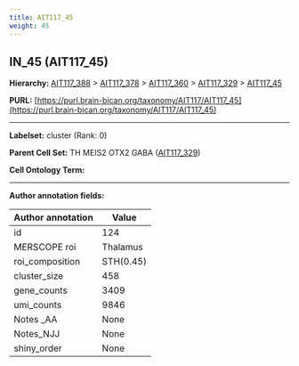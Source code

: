 ```yaml
---
title: AIT117_45
weight: 45
---
```

## IN_45 (AIT117_45)
<b>Hierarchy: </b>
[AIT117_388](../AIT117_388) >
[AIT117_378](../AIT117_378) >
[AIT117_360](../AIT117_360) >
[AIT117_329](../AIT117_329) >
[AIT117_45](../AIT117_45)

**PURL:** [https://purl.brain-bican.org/taxonomy/AIT117/AIT117_45](https://purl.brain-bican.org/taxonomy/AIT117/AIT117_45)

---


**Labelset:** cluster (Rank: 0)

**Parent Cell Set:** TH MEIS2 OTX2 GABA ([AIT117_329](../AIT117_329))



**Cell Ontology Term:** 

[MARKER GENES.]: #


---

[TRANSFERRED ANNOTATIONS.]: #


[AUTHOR ANNOTATION FIELDS.]: #


**Author annotation fields:**

| Author annotation | Value |
|-------------------|-------|
|id|124|
|MERSCOPE roi|Thalamus|
|roi_composition|STH(0.45) | SN-VTA(0.33) | GPe(0.08) | NAC(0.07)|
|cluster_size|458|
|gene_counts|3409|
|umi_counts|9846|
|Notes _AA|None|
|Notes_NJJ|None|
|shiny_order|None|
